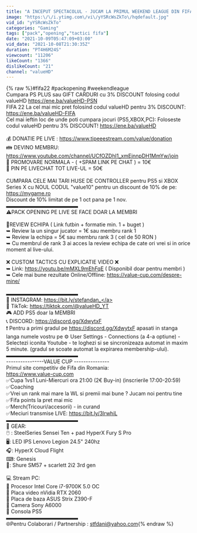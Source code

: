 ```yaml
---
title: "A INCEPUT SPECTACOLUL - JUCAM LA PRIMUL WEEKEND LEAGUE DIN FIFA 22 !"
image: "https:\/\/i.ytimg.com\/vi\/yYSRcWsZkTo\/hqdefault.jpg"
vid_id: "yYSRcWsZkTo"
categories: "Gaming"
tags: ["pack","opening","tactici fifa"]
date: "2021-10-09T05:47:09+03:00"
vid_date: "2021-10-08T21:30:35Z"
duration: "PT4H6M24S"
viewcount: "11206"
likeCount: "1366"
dislikeCount: "21"
channel: "valueHD"
---
```

{% raw %}#fifa22 #packopening #weekendleague<br />Cumpara PS PLUS sau GIFT CARDURI cu 3% DISCOUNT folosing codul valueHD <a rel="nofollow" target="blank" href="https://ene.ba/valueHD-PSN">https://ene.ba/valueHD-PSN</a><br />FIFA 22 La cel mai mic pret folosind codul valueHD pentru 3% DISCOUNT: <a rel="nofollow" target="blank" href="https://ene.ba/valueHD-FIFA">https://ene.ba/valueHD-FIFA</a><br />Cel mai ieftin loc de unde poti cumpara jocuri (PS5,XBOX,PC): Foloseste codul valueHD pentru 3% DISCOUNT! <a rel="nofollow" target="blank" href="https://ene.ba/valueHD">https://ene.ba/valueHD</a><br /><br />💰 DONATIE PE LIVE : <a rel="nofollow" target="blank" href="https://www.tipeeestream.com/value/donation">https://www.tipeeestream.com/value/donation</a>                        <br />👪 DEVINO MEMBRU: <a rel="nofollow" target="blank" href="https://www.youtube.com/channel/UCfOZDhI1_xmEjnnpDH1MmYw/join">https://www.youtube.com/channel/UCfOZDhI1_xmEjnnpDH1MmYw/join</a><br />📍 PROMOVARE NORMALA - ( +SPAM LINK PE CHAT ) = 10€<br />📍 PIN PE LIVECHAT TOT LIVE-UL = 50€<br /><br />CUMPARA CELE MAI TARI HUSE DE CONTROLLER pentru PS5 si  XBOX Series X cu NOUL CODUL &quot;value10&quot; pentru un discount de 10% de pe:  <a rel="nofollow" target="blank" href="https://mygame.ro">https://mygame.ro</a><br />Discount de 10% limitat de pe 1 oct pana pe 1 nov.<br />▬▬▬▬▬▬▬▬▬▬▬▬▬▬<br />⚠️PACK OPENING PE LIVE SE FACE DOAR LA MEMBRI<br /><br />🛒REVIEW ECHIPA ( Link futbin + formatie min. 1 + buget )<br />➥ Review la un singur jucator = 1€ sau membru rank 1<br />➥ Review la echipa = 5€ sau membru rank 3 ( cel de 50 RON )<br />➥ Cu membrul de rank 3 ai acces la review echipa de cate ori vrei si in orice moment al live-ului.<br /><br />❌ CUSTOM TACTICS CU EXPLICATIE VIDEO ❌<br />➥ Link: <a rel="nofollow" target="blank" href="https://youtu.be/mMXL9mEhFqE">https://youtu.be/mMXL9mEhFqE</a> ( Disponibil doar pentru membri )<br />➥ Cele mai bune rezultate Online/Offline: <a rel="nofollow" target="blank" href="https://value-cup.com/despre-mine/">https://value-cup.com/despre-mine/</a><br /><br />▬▬▬▬▬▬▬▬▬▬▬▬▬▬<br />📸  INSTAGRAM: <a rel="nofollow" target="blank" href="https://bit.ly/stefandan_">https://bit.ly/stefandan_</a><br />🎥 TikTok: <a rel="nofollow" target="blank" href="https://tiktok.com/@valueHD_YT">https://tiktok.com/@valueHD_YT</a><br />🎮 ADD PS5 doar la MEMBRI<br />📞 DISCORD: <a rel="nofollow" target="blank" href="https://discord.gg/XdwytxF">https://discord.gg/XdwytxF</a><br />❗️ Pentru a primi gradul pe <a rel="nofollow" target="blank" href="https://discord.gg/XdwytxF">https://discord.gg/XdwytxF</a> apasati in stanga langa numele vostru pe ⚙️ User Settings - Connections (a 4-a optiune) - Selectezi iconita Youtube - te loghezi si se sincronizeaza automat in maxim 5 minute. (gradul se scoate automat la expirarea membership-ului).<br />▬▬▬▬▬▬▬▬▬▬▬▬▬▬<br />----------------VALUE CUP ---------------<br />Primul site competitiv de Fifa din Romania:<br /><a rel="nofollow" target="blank" href="https://www.value-cup.com​​">https://www.value-cup.com​​</a><br />✅Cupa 1vs1 Luni-Miercuri ora 21:00​​ (2€ Buy-in) (inscrierile 17:00​​-20:59​​)<br />✅Coaching<br />✅Vrei un rank mai mare la WL si premii mai bune ? Jucam noi pentru tine<br />✅Fifa points la pret mai mic<br />✅Merch(Tricouri/accesorii) - in curand<br />✅Meciuri transmise LIVE: <a rel="nofollow" target="blank" href="https://bit.ly/3lrwhiL​​">https://bit.ly/3lrwhiL​​</a><br />▬▬▬▬▬▬▬▬▬▬▬▬▬▬<br />        💈 GEAR:<br />🖱️ : SteelSeries Sensei Ten + pad HyperX Fury S Pro<br />🖥️: LED IPS Lenovo Legion 24.5&quot; 240hz<br />🎧: HyperX Cloud Flight<br />⌨: Genesis<br />🎤: Shure SM57 + scarlett 2i2 3rd gen<br /><br />        💻 Stream PC:<br />📍 Procesor Intel Core i7-9700K 5.0 OC<br />📍 Placa video nVidia RTX 2060<br />📍 Placa de baza ASUS Strix Z390-F<br />📍 Camera Sony A6000<br />📍 Consola PS5<br />▬▬▬▬▬▬▬▬▬▬▬▬▬▬<br />🌐Pentru Colaborari / Partnership : stfdani@yahoo.com{% endraw %}
